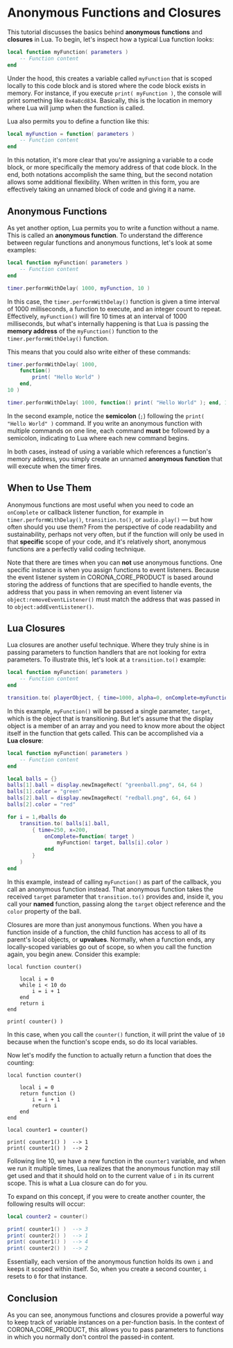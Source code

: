 # Anonymous Functions and Closures

This tutorial discusses the basics behind __anonymous functions__ and __closures__ in Lua. To begin, let's inspect how a typical Lua function looks:

``````lua
local function myFunction( parameters )
	-- Function content
end
``````

Under the hood, this creates a variable called `myFunction` that is scoped locally to this code block and is stored where the code block exists in memory. For instance, if you execute <nobr>`print( myFunction )`</nobr>, the console will print something like `0x4a8cd834`. Basically, this is the location in memory where Lua will jump when the function is called.

Lua also permits you to define a function like this:

``````lua
local myFunction = function( parameters )
	-- Function content
end
``````

In this notation, it's more clear that you're assigning a variable to a code block, or more specifically the memory address of that code block. In the end, both notations accomplish the same thing, but the second notation allows some additional flexibility. When written in this form, you are effectively taking an unnamed block of code and giving it a name.


## Anonymous Functions

As yet another option, Lua permits you to write a function without a name. This is called an __anonymous&nbsp;function__. To understand the difference between regular functions and anonymous functions, let's look at some examples:

``````lua
local function myFunction( parameters )
	-- Function content
end

timer.performWithDelay( 1000, myFunction, 10 )
``````

In this case, the `timer.performWithDelay()` function is given a time interval of 1000 milliseconds, a function to execute, and an integer count to repeat. Effectively, `myFunction()` will fire 10 times at an interval of 1000 milliseconds, but what's internally happening is that Lua is passing the __memory&nbsp;address__ of the `myFunction()` function to the `timer.performWithDelay()` function. 

This means that you could also write either of these commands:

``````lua
timer.performWithDelay( 1000,
	function()
		print( "Hello World" )
	end,
10 )
``````

``````lua
timer.performWithDelay( 1000, function() print( "Hello World" ); end, 10 )
``````

<div class="docs-tip-outer">
<div class="docs-tip-inner-left">
<div class="fa fa-cog"></div>
</div>
<div class="docs-tip-inner-right">

In the second example, notice the __semicolon__ (`;`) following the <nobr>`print( "Hello World" )`</nobr> command. If you write an anonymous function with multiple commands on one line, each command __must__ be followed by a semicolon, indicating to Lua where each new command begins.

</div>
</div>

In both cases, instead of using a variable which references a function's memory address, you simply create an unnamed __anonymous&nbsp;function__ that will execute when the timer fires. 


## When to Use Them

Anonymous functions are most useful when you need to code an `onComplete` or callback listener function, for example in `timer.performWithDelay()`, `transition.to()`, or `audio.play()`&nbsp;&mdash; but how often should you use them? From the perspective of code readability and sustainability, perhaps not very often, but if the function will only be used in that __specific__ scope of your code, and it's relatively short, anonymous functions are a perfectly valid coding technique.

<div class="docs-tip-outer docs-tip-color-alert">
<div class="docs-tip-inner-left">
<div class="fa fa-exclamation-circle" style="font-size: 35px;"></div>
</div>
<div class="docs-tip-inner-right">

Note that there are times when you can __not__ use anonymous functions. One specific instance is when you assign functions to event listeners. Because the event listener system in CORONA_CORE_PRODUCT is based around storing the address of functions that are specified to handle events, the address that you pass in when removing an event listener via `object:removeEventListener()` must match the address that was passed in to `object:addEventListener()`.

</div>
</div>


## Lua Closures

Lua closures are another useful technique. Where they truly shine is in passing parameters to function handlers that are not looking for extra parameters. To illustrate this, let's look at a `transition.to()` example:

``````lua
local function myFunction( parameters )
	-- Function content
end

transition.to( playerObject, { time=1000, alpha=0, onComplete=myFunction } )
``````

In this example, `myFunction()` will be passed a single parameter, `target`, which is the object that is transitioning. But let's assume that the display object is a member of an array and you need to know more about the object itself in the function that gets called. This can be accomplished via a __Lua&nbsp;closure__:

``````lua
local function myFunction( parameters )
	-- Function content
end

local balls = {}
balls[1].ball = display.newImageRect( "greenball.png", 64, 64 )
balls[1].color = "green"
balls[2].ball = display.newImageRect( "redball.png", 64, 64 )
balls[2].color = "red"

for i = 1,#balls do
	transition.to( balls[i].ball,
		{ time=250, x=200,
			onComplete=function( target )
				myFunction( target, balls[i].color )
			end
		}
	)
end
``````

In this example, instead of calling `myFunction()` as part of the callback, you call an anonymous function instead. That anonymous function takes the received `target` parameter that `transition.to()` provides and, inside it, you call your __named__ function, passing along the `target` object reference and the `color` property of the ball.

Closures are more than just anonymous functions. When you have a function inside of a function, the child function has access to all of its parent's local objects, or __upvalues__. Normally, when a function ends, any <nobr>locally-scoped</nobr> variables go out of scope, so when you call the function again, you begin anew. Consider this example:

``````{ brush="lua" gutter="true" first-line="1" }
local function counter()

	local i = 0
	while i < 10 do
		i = i + 1
	end
	return i
end

print( counter() )
``````

In this case, when you call the `counter()` function, it will print the value of `10` because when the function's scope ends, so do its local variables.

Now let's modify the function to actually return a function that does the counting:

``````{ brush="lua" gutter="true" first-line="1" }
local function counter()

	local i = 0
	return function ()
		i = i + 1
		return i
	end
end

local counter1 = counter()

print( counter1() )  --> 1
print( counter1() )  --> 2
``````

Following line 10, we have a new function in the `counter1` variable, and when we run it multiple times, Lua realizes that the anonymous function may still get used and that it should hold on to the current value of `i` in its current scope. This is what a Lua closure can do for you.

To expand on this concept, if you were to create another counter, the following results will occur:

``````lua
local counter2 = counter()

print( counter1() )  --> 3
print( counter2() )  --> 1
print( counter1() )  --> 4
print( counter2() )  --> 2
``````

Essentially, each version of the anonymous function holds its own `i` and keeps it scoped within itself. So, when you create a second counter, `i` resets to `0` for that instance.


## Conclusion

As you can see, anonymous functions and closures provide a powerful way to keep track of variable instances on a <nobr>per-function</nobr> basis. In the context of CORONA_CORE_PRODUCT, this allows you to pass parameters to functions in which you normally don't control the <nobr>passed-in</nobr> content.
